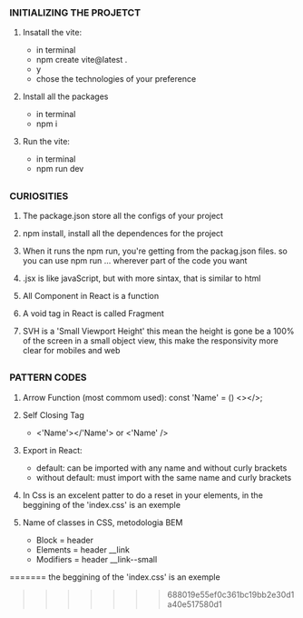
### INITIALIZING THE PROJETCT

1. Insatall the vite:
    * in terminal 
    * npm create vite@latest .  
    * y  
    * chose the technologies of your preference 

2. Install all the packages 
    * in terminal
    * npm i

3. Run the vite:
    * in terminal
    * npm run dev

##

### CURIOSITIES

1. The package.json store all the configs of your project

2. npm install, install all the dependences for the project

3. When it runs the npm run, you're getting from the 
   packag.json files. so you can use npm run ...
   wherever part of the code you want

4. .jsx is like javaScript, but with more sintax, that is
    similar to html

5. All Component in React is a function

6. A void tag in React is called Fragment

7. SVH is a 'Small Viewport Height' this mean the height is
   gone be a 100% of the screen in a small object view, this
   make the responsivity more clear for mobiles and web

##

### PATTERN CODES

1. Arrow Function (most commom used):
    const 'Name' = () <></>;

2. Self Closing Tag
    * <'Name'></'Name'> or <'Name' />
    
3. Export in React:
    * default: can be imported with any name and without curly brackets
    * without default: must import with the same name and curly brackets

4. In Css is an excelent patter to do a reset in your elements, in
   the beggining of the 'index.css' is an exemple

5. Name of classes in CSS, metodologia BEM
    * Block = header
    * Elements = header __link
    * Modifiers = header __link--small




                   
=======
    the beggining of the 'index.css' is an exemple
                      
>>>>>>> 688019e55ef0c361bc19bb2e30d1a40e517580d1

